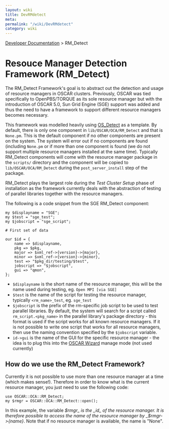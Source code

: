 ```yaml
---
layout: wiki
title: DevRMdetect
meta: 
permalink: "/wiki/DevRMdetect"
category: wiki
---
```

<!-- Name: DevRMdetect -->
<!-- Version: 5 -->
<!-- Author: valleegr -->

[Developer Documentation](/wiki/DevelDocs/) > RM_Detect

# Resouce Manager Detection Framework (RM_Detect)

The RM_Detect Framework's goal is to abstract out the detection and usage of resource managers in OSCAR clusters.  Previously, OSCAR was tied specifically to OpenPBS/TORQUE as its sole resource manager but with the introduction of OSCAR 5.0, Sun Grid Engine (SGE) support was added and thus the need to have a framework to support different resource managers becomes necessary.

This framework was modelled heavily using [OS_Detect](/wiki/DevOSdetect/) as a template.  By default, there is only one component in `lib/OSCAR/OCA/RM_Detect` and that is `None.pm`.  This is the default component if no other components are present on the system.  The system will error out if no components are found (including `None.pm` or if more than one component is found (we do not support multiple resource managers installed at the same time).  Typically RM_Detect components will come with the resource manager package in the `scripts/` directory and the component will be copied to `lib/OSCAR/OCA/RM_Detect` during the `post_server_install` step of the package.

RM_Detect plays the largest role during the *Test Cluster Setup* phase of installation as the framework currently deals with the abstraction of testing of parallel libraries together with the resource managers.

The following is a code snippet from the SGE RM_Detect component:


    my $displayname = "SGE";
    my $test = "sge_test";
    my $jobscript = "sge_script";
    
    # First set of data
    
    our $id = {
        name => $displayname,
        pkg => $pkg,
        major => $xml_ref->{version}->{major},
        minor => $xml_ref->{version}->{minor},
        test => "$pkg_dir/testing/$test",
        jobscript => "$jobscript",
        gui => "qmon",
    };

 * `$displayname` is the short name of the resource manager, this will be the name used during testing, eg. `Open MPI [via SGE]`
 * `$test` is the name of the script for testing the resource manager, typically `<rm_name>_test`, eg. `sge_test`
 * `$jobscript` is the prefix of the rm-specific job script to be used to test parallel libraries.  By default, the system will search for a script called `rm_script.<pkg_name>` in the parallel library's package directory - this format is used if the script works for all known resource managers.  If it is not possible to write one script that works for all resource managers, then use the naming convention specified by the `$jobscript` variable.
 * `id->gui` is the name of the GUI for the specific resource manager - the idea is to plug this into the [OSCAR Wizard](/wiki/OscarWizard/) manage mode (not used currently)

## How do we use the RM_Detect Framework?

Currently it is not possible to use more than one resource manager at a time (which makes sense!). Therefore in order to know what is the current resource manager, you just need to use the following code:


    use OSCAR::OCA::RM_Detect;
    my $rmgr = OSCAR::OCA::RM_Detect::open();

In this example, the variable _$rmgr_ is the _id_ of the resource manager. It is therefore possible to access the name of the resource manager by _$rmgr->{name}_. Note that if no resource manager is available, the name is "None".